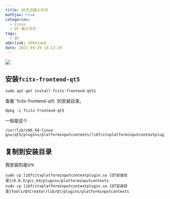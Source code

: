 ```yaml
---
title: Qt无法输入中文
mathjax: true
categories:
  - Linux
  - QT 输入中文
tags:
  - QT
abbrlink: 20641ee8
date: 2021-04-29 14:13:29
---
```


<meta name = "referrer" content = "no-referrer" />

![](https://wx2.sinaimg.cn/mw690/0083TyOJly1gq0laqy6alj30u017hb2d.jpg)

<!-- less -->

## 安装`fcitx-frontend-qt5`

```shell
sudo apt-get install fcitx-frontend-qt51
```

查看``fcitx-frontend-qt5 `的安装目录。

```shell
dpkg -L fcitx-frontend-qt5
```

一般是这个

```shell
/usr/lib/x86_64-linux-gnu/qt5/plugins/platforminputcontexts/libfcitxplatforminputcontextplugin.so
```

## 复制到安装目录

我安装的是`QT6`

```
sudo cp libfcitxplatforminputcontextplugin.so {QT安装目录}/6.0.3/gcc_64/plugins/platforminputcontexts
sudo cp libfcitxplatforminputcontextplugin.so {QT安装目录}Tools/QtCreator/lib/Qt/plugins/platforminputcontexts
```

